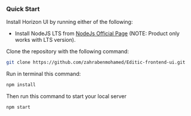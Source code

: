 
### Quick Start

Install Horizon UI by running either of the following:

- Install NodeJS LTS from [NodeJs Official Page](https://nodejs.org/en/?ref=horizon-documentation) (NOTE: Product only works with LTS version).

Clone the repository with the following command:

```bash
git clone https://github.com/zahrabenmohamed/Editic-frontend-ui.git
```

Run in terminal this command:

```bash
npm install
```

Then run this command to start your local server

```bash
npm start
```

